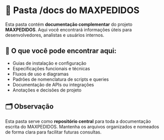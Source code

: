 # 📑 Pasta /docs do MAXPEDIDOS

Esta pasta contém **documentação complementar** do projeto **MAXPEDIDOS**. Aqui você encontrará informações úteis para desenvolvedores, analistas e usuários internos.

## 📌 O que você pode encontrar aqui:

- Guias de instalação e configuração
- Especificações funcionais e técnicas
- Fluxos de uso e diagramas
- Padrões de nomenclatura de scripts e queries
- Documentação de APIs ou integrações
- Anotações e decisões de projeto

## 🗂️ Observação

Esta pasta serve como **repositório central** para toda a documentação escrita do MAXPEDIDOS. Mantenha os arquivos organizados e nomeados de forma clara para facilitar futuras consultas.
